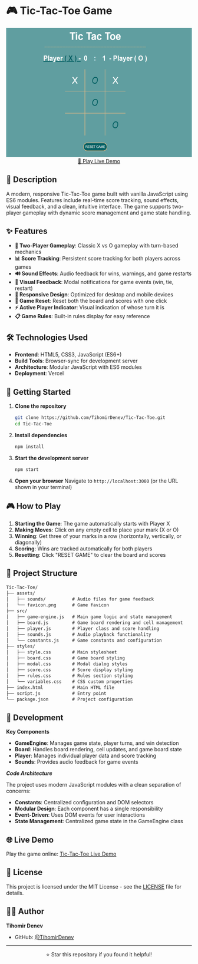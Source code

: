 # 🎮 Tic-Tac-Toe Game

<div align="center">
  <img alt="Tic-Tac-Toe Game Demo" src="assets/Tic-Tac-Toe.png" height="350" />
  <br/>
  <a href="https://tic-tac-toe-mauve-nine-55.vercel.app/" target="_blank">🎯 Play Live Demo</a>
</div>

## 📝 Description

A modern, responsive Tic-Tac-Toe game built with vanilla JavaScript using ES6 modules. Features include real-time score tracking, sound effects, visual feedback, and a clean, intuitive interface. The game supports two-player gameplay with dynamic score management and game state handling.

## ✨ Features

- **🎯 Two-Player Gameplay**: Classic X vs O gameplay with turn-based mechanics
- **📊 Score Tracking**: Persistent score tracking for both players across games
- **🔊 Sound Effects**: Audio feedback for wins, warnings, and game restarts
- **🎨 Visual Feedback**: Modal notifications for game events (win, tie, restart)
- **📱 Responsive Design**: Optimized for desktop and mobile devices
- **🔄 Game Reset**: Reset both the board and scores with one click
- **⚡ Active Player Indicator**: Visual indication of whose turn it is
- **📋 Game Rules**: Built-in rules display for easy reference

## 🛠️ Technologies Used

- **Frontend**: HTML5, CSS3, JavaScript (ES6+)
- **Build Tools**: Browser-sync for development server
- **Architecture**: Modular JavaScript with ES6 modules
- **Deployment**: Vercel

## 🚀 Getting Started

1. **Clone the repository**

   ```bash
   git clone https://github.com/TihomirDenev/Tic-Tac-Toe.git
   cd Tic-Tac-Toe
   ```

2. **Install dependencies**

   ```bash
   npm install
   ```

3. **Start the development server**

   ```bash
   npm start
   ```

4. **Open your browser**
   Navigate to `http://localhost:3000` (or the URL shown in your terminal)

## 🎮 How to Play

1. **Starting the Game**: The game automatically starts with Player X
2. **Making Moves**: Click on any empty cell to place your mark (X or O)
3. **Winning**: Get three of your marks in a row (horizontally, vertically, or diagonally)
4. **Scoring**: Wins are tracked automatically for both players
5. **Resetting**: Click "RESET GAME" to clear the board and scores

## 📁 Project Structure

```
Tic-Tac-Toe/
├── assets/
│   ├── sounds/          # Audio files for game feedback
│   └── favicon.png      # Game favicon
├── src/
│   ├── game-engine.js   # Main game logic and state management
│   ├── board.js         # Game board rendering and cell management
│   ├── player.js        # Player class and score handling
│   ├── sounds.js        # Audio playback functionality
│   └── constants.js     # Game constants and configuration
├── styles/
│   ├── style.css        # Main stylesheet
│   ├── board.css        # Game board styling
│   ├── modal.css        # Modal dialog styles
│   ├── score.css        # Score display styling
│   ├── rules.css        # Rules section styling
│   └── variables.css    # CSS custom properties
├── index.html           # Main HTML file
├── script.js            # Entry point
└── package.json         # Project configuration
```

## 🔧 Development

**Key Components**

- **GameEngine**: Manages game state, player turns, and win detection
- **Board**: Handles board rendering, cell updates, and game board state
- **Player**: Manages individual player data and score tracking
- **Sounds**: Provides audio feedback for game events

**_Code Architecture_**

The project uses modern JavaScript modules with a clean separation of concerns:

- **Constants**: Centralized configuration and DOM selectors
- **Modular Design**: Each component has a single responsibility
- **Event-Driven**: Uses DOM events for user interactions
- **State Management**: Centralized game state in the GameEngine class

## 🌐 Live Demo

Play the game online: [Tic-Tac-Toe Live Demo](https://tic-tac-toe-mauve-nine-55.vercel.app/)

## 📄 License

This project is licensed under the MIT License - see the [LICENSE](LICENSE) file for details.

## 👨‍💻 Author

**Tihomir Denev**

- GitHub: [@TihomirDenev](https://github.com/TihomirDenev)

---

<div align="center">
  ⭐ Star this repository if you found it helpful!
</div>
